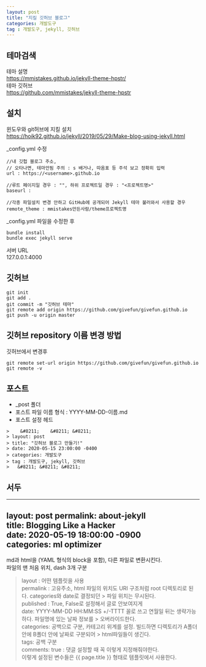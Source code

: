 ```yaml
---
layout: post
title: "지킬 깃허브 블로그"
categories: 개발도구
tag : 개발도구, jekyll, 깃허브
---
```



## 테마검색 
테마 설명    
https://mmistakes.github.io/jekyll-theme-hpstr/    
테마 깃허브    
https://github.com/mmistakes/jekyll-theme-hpstr    

## 설치
윈도우와 git허브에 지킬 설치    
https://hoik92.github.io/jekyll/2019/05/29/Make-blog-using-jekyll.html    

_config.yml 수정    
```
//내 깃헙 블로그 주소,      
// 오타나면, 테마안됨 주의 : s 배거나, 따옴표 등 주석 보고 정확히 입력    
url : https://<username>.github.io    
    
//루트 페이지일 경우 : "", 하위 프로젝트일 경우 : "<프로젝트명>"    
baseurl :     

//각종 파일설치 변경 안하고 GitHub에 공개되어 Jekyll 테마 불러와서 사용할 경우    
remote_theme : mmistakes만든사람/theme프로젝트명    
```
_config.yml 파일을 수정한 후     
```
bundle install    
bundle exec jekyll serve     
```
서버 URL     
    127.0.0.1:4000    

## 깃허브
```    
git init    
git add .
git commit -m "깃허브 테마"    
git remote add origin https://github.com/givefun/givefun.github.io    
git push -u origin master    
```

## 깃허브 repository 이름 변경 방법    
깃허브에서 변경후    
```
git remote set-url origin https://github.com/givefun/givefun.github.io    
git remote -v    
```

## 포스트
- _post 폴더    
- 포스트 파일 이름 형식 : YYYY-MM-DD-이름.md    
- 포스트 설정 헤드   
  
```
>    &#8211;	&#8211;	&#8211;    
> layout: post    
> title: "깃허브 블로그 만들기!"    
> date: 2020-05-15 23:00:00 -0400    
> categories: 개발도구    
> tag : 개발도구, jekyll, 깃허브    
> 	&#8211;	&#8211;	&#8211;   
```

## 서두
---
layout: post
permalink: about-jekyll  
title: Blogging Like a Hacker  
date: 2020-05-19 18:00:00 -0900  
categories: ml optimizer  
---
 md과 html을 (YAML 형식의 block을 포함), 다른 파일로 변환시킨다.   
 파일의 맨 처음 위치, dash 3개 구분    

> layout : 어떤 템플릿을 사용      
> permalink : 고유주소, html 파일의 위치도 URI 구조처럼 root 디렉토리로 된다. categories와 date로 결정되던 > 파일 위치는 무시된다.      
> published : True, False로 설정해서 글로 안보여지게         
> date: YYYY-MM-DD HH:MM:SS +/-TTTT 꼴로 쓰고 연월일 뒤는 생략가능하다. 파일명에 있는 날짜 정보를     > 오버라이드한다.       
> categories: 공백으로 구분, 카테고리 위계를 설정. 빌드하면 디렉토리가 A폴더 안에 B폴더 안에 날짜로 구분되어 > html파일들이 생긴다.      
> tags: 공백 구분      
> comments: true : 댓글 설정할 때 꼭 이렇게 지정해줘야한다.      
> 이렇게 설정된 변수들은 {{ page.title }} 형태로 템플릿에서 사용한다.       
